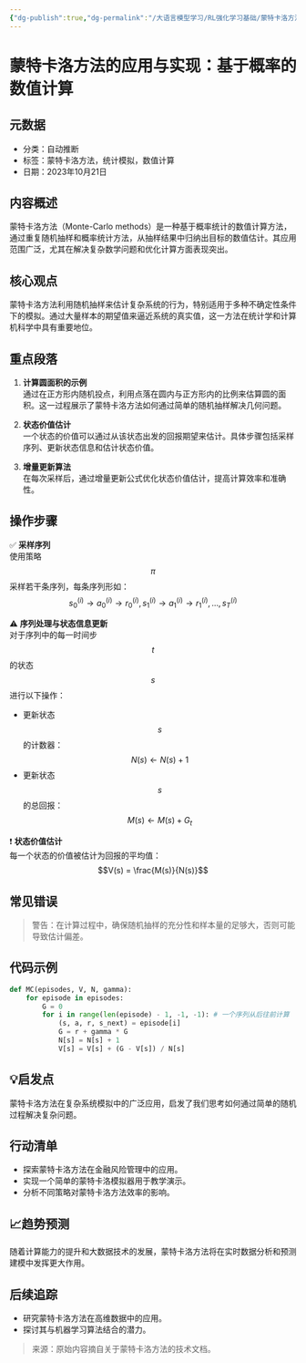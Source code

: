 ```yaml
---
{"dg-publish":true,"dg-permalink":"/大语言模型学习/RL强化学习基础/蒙特卡洛方法","dg-home":false,"dg-description":"在此输入笔记的描述","dg-hide":false,"dg-hide-title":false,"dg-show-backlinks":true,"dg-show-local-graph":true,"dg-show-inline-title":true,"dg-pinned":false,"dg-passphrase":"在此输入访问密码","dg-enable-mathjax":false,"dg-enable-mermaid":false,"dg-enable-uml":false,"dg-note-icon":0,"dg-enable-dataview":false,"tags":["NLP"],"permalink":"/大语言模型学习/RL强化学习基础/蒙特卡洛方法/","dgShowBacklinks":true,"dgShowLocalGraph":true,"dgShowInlineTitle":true,"dgPassFrontmatter":true,"noteIcon":0,"created":"2025-04-11T13:20:58.384+08:00","updated":"2025-04-11T13:21:18.745+08:00"}
---
```




# 蒙特卡洛方法的应用与实现：基于概率的数值计算

## 元数据
- 分类：自动推断
- 标签：蒙特卡洛方法，统计模拟，数值计算
- 日期：2023年10月21日


## 内容概述
蒙特卡洛方法（Monte-Carlo methods）是一种基于概率统计的数值计算方法，通过重复随机抽样和概率统计方法，从抽样结果中归纳出目标的数值估计。其应用范围广泛，尤其在解决复杂数学问题和优化计算方面表现突出。


## 核心观点
蒙特卡洛方法利用随机抽样来估计复杂系统的行为，特别适用于多种不确定性条件下的模拟。通过大量样本的期望值来逼近系统的真实值，这一方法在统计学和计算机科学中具有重要地位。


## 重点段落
1. **计算圆面积的示例**  
   通过在正方形内随机投点，利用点落在圆内与正方形内的比例来估算圆的面积。这一过程展示了蒙特卡洛方法如何通过简单的随机抽样解决几何问题。

2. **状态价值估计**  
   一个状态的价值可以通过从该状态出发的回报期望来估计。具体步骤包括采样序列、更新状态信息和估计状态价值。

3. **增量更新算法**  
   在每次采样后，通过增量更新公式优化状态价值估计，提高计算效率和准确性。


## 操作步骤
✅ **采样序列**  
使用策略 $$\pi$$ 采样若干条序列，每条序列形如：  
$$s_0^{(i)} \rightarrow a_0^{(i)} \rightarrow r_0^{(i)}, s_1^{(i)} \rightarrow a_1^{(i)} \rightarrow r_1^{(i)}, \ldots, s_T^{(i)}$$

⚠️ **序列处理与状态信息更新**  
对于序列中的每一时间步 $$t$$ 的状态 $$s$$ 进行以下操作：  
- 更新状态 $$s$$ 的计数器： $$N(s) \leftarrow N(s) + 1$$
- 更新状态 $$s$$ 的总回报： $$M(s) \leftarrow M(s) + G_t$$

❗ **状态价值估计**  
每一个状态的价值被估计为回报的平均值：  
$$V(s) = \frac{M(s)}{N(s)}$$


## 常见错误
> 警告：在计算过程中，确保随机抽样的充分性和样本量的足够大，否则可能导致估计偏差。


## 代码示例
```python
def MC(episodes, V, N, gamma):
    for episode in episodes:
        G = 0
        for i in range(len(episode) - 1, -1, -1): # 一个序列从后往前计算
            (s, a, r, s_next) = episode[i]
            G = r + gamma * G
            N[s] = N[s] + 1
            V[s] = V[s] + (G - V[s]) / N[s]
```


## 💡启发点
蒙特卡洛方法在复杂系统模拟中的广泛应用，启发了我们思考如何通过简单的随机过程解决复杂问题。


## 行动清单
- 探索蒙特卡洛方法在金融风险管理中的应用。
- 实现一个简单的蒙特卡洛模拟器用于教学演示。
- 分析不同策略对蒙特卡洛方法效率的影响。


## 📈趋势预测
随着计算能力的提升和大数据技术的发展，蒙特卡洛方法将在实时数据分析和预测建模中发挥更大作用。


## 后续追踪
- 研究蒙特卡洛方法在高维数据中的应用。
- 探讨其与机器学习算法结合的潜力。

> 来源：原始内容摘自关于蒙特卡洛方法的技术文档。
